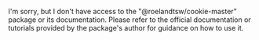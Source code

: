 I'm sorry, but I don't have access to the "@roelandtsw/cookie-master" package or its documentation. Please refer to the official documentation or tutorials provided by the package's author for guidance on how to use it.